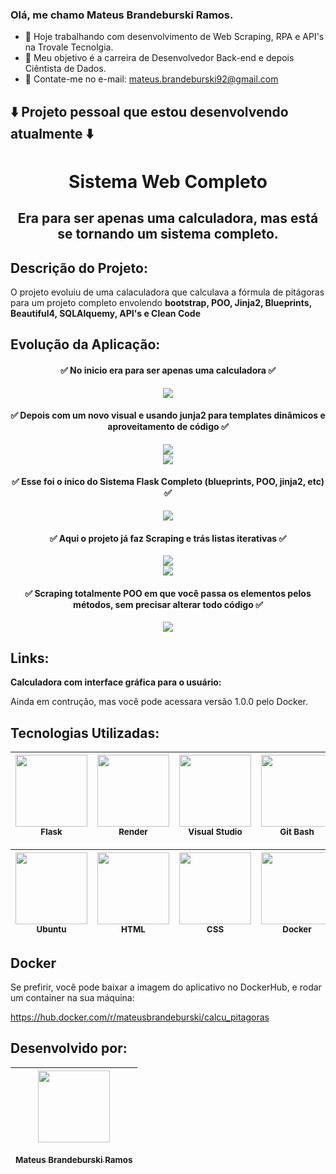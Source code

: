 ### Olá, me chamo Mateus Brandeburski Ramos.


- 🔭 Hoje trabalhando com desenvolvimento de Web Scraping, RPA e API's na Trovale Tecnolgia.
- 🌱 Meu objetivo é a carreira de Desenvolvedor Back-end e depois Ciêntista de Dados.
- 💬 Contate-me no e-mail: mateus.brandeburski92@gmail.com  


##  ⬇️  Projeto pessoal que estou desenvolvendo atualmente  ⬇️ 

<h1 align="center"> Sistema Web Completo </h1>

<h2 align="center"> Era para ser apenas uma calculadora, mas está se tornando um sistema completo. </h2>

## Descrição do Projeto:

O projeto evoluiu de uma calaculadora que calculava a fórmula de pitágoras para um projeto completo envolendo **bootstrap, POO, Jinja2, Blueprints, Beautiful4, SQLAlquemy, API's e Clean Code** 

## Evolução da Aplicação:

<h4 align="center"> ✅ No inicio era para ser apenas uma calculadora ✅ </h4>
<div align="center">
<img src="https://user-images.githubusercontent.com/102932581/214587474-441297ce-459c-4410-aef8-f413add8a024.gif" />
</div>
<h4 align="center"> ✅ Depois com um novo visual e usando junja2 para templates dinâmicos e aproveitamento de código ✅ </h4>
<div align="center">
<img src="https://user-images.githubusercontent.com/102932581/227298178-c72daa93-e64e-4736-86ed-ec038f18e6c5.gif" />
</div>
<div align="center">
<img src="https://user-images.githubusercontent.com/102932581/227375898-4133c98e-36dc-4cc5-9254-00773d4fe8f8.png" />
</div>
<h4 align="center"> ✅ Esse foi o ínico do Sistema Flask Completo (blueprints, POO, jinja2, etc) ✅ </h4>
<div align="center">
<img src="https://user-images.githubusercontent.com/102932581/227304243-6e4bd416-de81-4c16-9419-f5440818c590.gif" />
</div>
<h4 align="center"> ✅ Aqui o projeto já faz Scraping e trás listas iterativas ✅ </h4>
<div align="center">
<img src="https://user-images.githubusercontent.com/102932581/227373875-f5b3ca14-cd79-42a7-9e25-07ac06ae9477.gif" />
</div>
<div align="center">
<img src="https://user-images.githubusercontent.com/102932581/227376765-6a0efd01-b7cb-4fcb-98a0-b3a03673f18b.png" />
</div>
<h4 align="center"> ✅ Scraping totalmente POO em que você passa os elementos pelos métodos, sem precisar alterar todo código ✅ </h4>
<div align="center">
<img src="https://user-images.githubusercontent.com/102932581/227376769-0506a1ff-8110-4406-a357-322904e8a87e.png" />
</div>


## Links:

**Calculadora com interface gráfica para o usuário:**

Ainda em contrução, mas você pode acessara versão 1.0.0 pelo Docker.

## Tecnologias Utilizadas:
| <img src="https://user-images.githubusercontent.com/102932581/214597212-70086c3f-889e-44ba-bf62-806da9c86339.png" width=115><br><sub>Flask|  <img src="https://user-images.githubusercontent.com/102932581/214597761-9d28bf46-1658-414a-ae1d-559190d68040.png" width=115><br><sub>Render</sub>|  <img src="https://user-images.githubusercontent.com/102932581/177049046-6d72585c-c7f9-493f-82cd-3c85bf141a4f.png" width=115><br><sub>Visual Studio</sub>| <img src="https://user-images.githubusercontent.com/102932581/177049095-88a849aa-e9ee-4558-83f8-aaeeebb91cb2.png" width=115><br><sub>Git Bash</sub>|
| :---: | :---: | :---: | :---: |

| <img src="https://user-images.githubusercontent.com/102932581/214600569-3bcbea5b-db94-451b-97e2-01c74b106802.png" width=115><br><sub>Ubuntu|  <img src="https://user-images.githubusercontent.com/102932581/214600864-ccd2287e-4c89-450e-8f23-cb6c89d728c8.png" width=115><br><sub>HTML</sub>|  <img src="https://user-images.githubusercontent.com/102932581/215477766-88315365-f874-49b1-b5ec-8d9649f15982.png" width=115><br><sub>CSS</sub>| <img src="https://user-images.githubusercontent.com/102932581/215476558-25eb6386-1f43-4e8f-b44e-0fe3a0aecd8b.png" width=115><br><sub>Docker</sub>
| :---: | :---: | :---: | :---: |

## Docker

Se prefirir, você pode baixar a imagem do aplicativo no DockerHub, e rodar um container na sua máquina:

https://hub.docker.com/r/mateusbrandeburski/calcu_pitagoras

## Desenvolvido por:
| [<img src="https://user-images.githubusercontent.com/102932581/177051558-31499416-a0cf-4495-8ab7-409dabca514f.jpg" width=115><br><br><sub>Mateus Brandeburski Ramos</sub>](https://github.com/mateusbrandeburski) |
| :---: |


  
